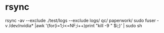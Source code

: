 # rsync
rsync  -av --exclude ./test/logs --exclude logs/ qc/ paperwork/
sudo fuser -v /dev/nvidia* |awk '{for(i=1;i<=NF;i++)print "kill -9 " $i;}' | sudo sh
